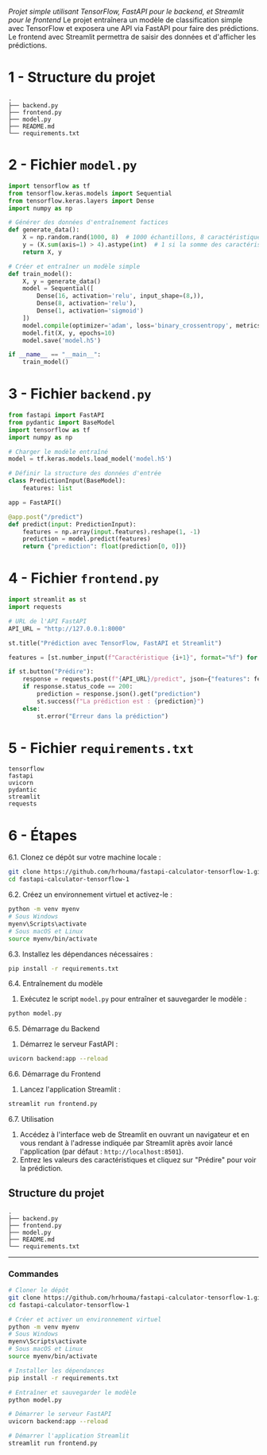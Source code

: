 *Projet simple utilisant TensorFlow, FastAPI pour le backend, et Streamlit pour le frontend*
Le projet entraînera un modèle de classification simple avec TensorFlow et exposera une API via FastAPI pour faire des prédictions. Le frontend avec Streamlit permettra de saisir des données et d'afficher les prédictions.

# 1 - Structure du projet

```
.
├── backend.py
├── frontend.py
├── model.py
├── README.md
└── requirements.txt
```

# 2 - Fichier `model.py`

```python
import tensorflow as tf
from tensorflow.keras.models import Sequential
from tensorflow.keras.layers import Dense
import numpy as np

# Générer des données d'entraînement factices
def generate_data():
    X = np.random.rand(1000, 8)  # 1000 échantillons, 8 caractéristiques
    y = (X.sum(axis=1) > 4).astype(int)  # 1 si la somme des caractéristiques > 4, sinon 0
    return X, y

# Créer et entraîner un modèle simple
def train_model():
    X, y = generate_data()
    model = Sequential([
        Dense(16, activation='relu', input_shape=(8,)),
        Dense(8, activation='relu'),
        Dense(1, activation='sigmoid')
    ])
    model.compile(optimizer='adam', loss='binary_crossentropy', metrics=['accuracy'])
    model.fit(X, y, epochs=10)
    model.save('model.h5')

if __name__ == "__main__":
    train_model()
```

# 3 - Fichier `backend.py`

```python
from fastapi import FastAPI
from pydantic import BaseModel
import tensorflow as tf
import numpy as np

# Charger le modèle entraîné
model = tf.keras.models.load_model('model.h5')

# Définir la structure des données d'entrée
class PredictionInput(BaseModel):
    features: list

app = FastAPI()

@app.post("/predict")
def predict(input: PredictionInput):
    features = np.array(input.features).reshape(1, -1)
    prediction = model.predict(features)
    return {"prediction": float(prediction[0, 0])}
```

# 4 -  Fichier `frontend.py`

```python
import streamlit as st
import requests

# URL de l'API FastAPI
API_URL = "http://127.0.0.1:8000"

st.title("Prédiction avec TensorFlow, FastAPI et Streamlit")

features = [st.number_input(f"Caractéristique {i+1}", format="%f") for i in range(8)]

if st.button("Prédire"):
    response = requests.post(f"{API_URL}/predict", json={"features": features})
    if response.status_code == 200:
        prediction = response.json().get("prediction")
        st.success(f"La prédiction est : {prediction}")
    else:
        st.error("Erreur dans la prédiction")
```

# 5 - Fichier `requirements.txt`

```
tensorflow
fastapi
uvicorn
pydantic
streamlit
requests
```

# 6 -  Étapes

6.1. Clonez ce dépôt sur votre machine locale :

```bash
git clone https://github.com/hrhouma/fastapi-calculator-tensorflow-1.git
cd fastapi-calculator-tensorflow-1
```


6.2. Créez un environnement virtuel et activez-le :

```bash
python -m venv myenv
# Sous Windows
myenv\Scripts\activate
# Sous macOS et Linux
source myenv/bin/activate
```

6.3. Installez les dépendances nécessaires :

```bash
pip install -r requirements.txt
```

6.4. Entraînement du modèle

1. Exécutez le script `model.py` pour entraîner et sauvegarder le modèle :

```bash
python model.py
```

6.5. Démarrage du Backend

1. Démarrez le serveur FastAPI :

```bash
uvicorn backend:app --reload
```

6.6. Démarrage du Frontend

1. Lancez l'application Streamlit :

```bash
streamlit run frontend.py
```

6.7. Utilisation

1. Accédez à l'interface web de Streamlit en ouvrant un navigateur et en vous rendant à l'adresse indiquée par Streamlit après avoir lancé l'application (par défaut : `http://localhost:8501`).
2. Entrez les valeurs des caractéristiques et cliquez sur "Prédire" pour voir la prédiction.

## Structure du projet

```
.
├── backend.py
├── frontend.py
├── model.py
├── README.md
└── requirements.txt
```

---


### Commandes

```bash
# Cloner le dépôt
git clone https://github.com/hrhouma/fastapi-calculator-tensorflow-1.git
cd fastapi-calculator-tensorflow-1

# Créer et activer un environnement virtuel
python -m venv myenv
# Sous Windows
myenv\Scripts\activate
# Sous macOS et Linux
source myenv/bin/activate

# Installer les dépendances
pip install -r requirements.txt

# Entraîner et sauvegarder le modèle
python model.py

# Démarrer le serveur FastAPI
uvicorn backend:app --reload

# Démarrer l'application Streamlit
streamlit run frontend.py
```
